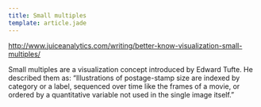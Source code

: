 ```yaml
---
title: Small multiples
template: article.jade
---
```



http://www.juiceanalytics.com/writing/better-know-visualization-small-multiples/

Small multiples are a visualization concept introduced by Edward Tufte. He described them as:
“Illustrations of postage-stamp size are indexed by category or a label, sequenced over time like the frames of a movie, or ordered by a quantitative variable not used in the single image itself.”